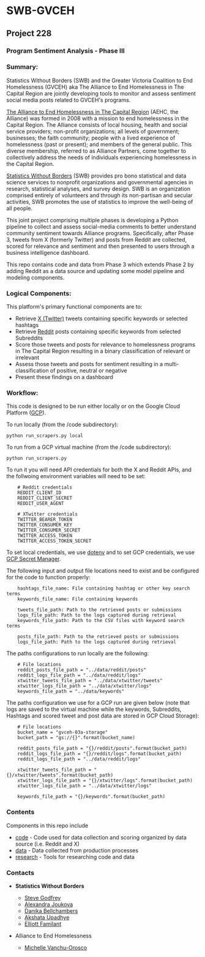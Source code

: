# SWB-GVCEH
## Project 228
### Program Sentiment Analysis - Phase III

### Summary: 
Statistics Without Borders (SWB) and the Greater Victoria Coalition to End Homelessness (GVCEH) aka The Alliance to End Homelessness in The Capital Region are jointly developing tools to monitor and assess sentiment social media posts related to GVCEH's programs. 

[The Alliance to End Homelessness in The Capital Region](https://victoriahomelessness.ca/) (AEHC, the Alliance) was formed in 2008 with a mission to end homelessness in the Capital Region. The Alliance consists of local housing, health and social service providers; non-profit organizations; all levels of government; businesses; the faith community; people with a lived experience of homelessness (past or present); and members of the general public. This diverse membership, referred to as Alliance Partners, come together to collectively address the needs of individuals experiencing homelessness in the Capital Region.

[Statistics Without Borders](https://www.statisticswithoutborders.org/) (SWB) provides pro bono statistical and data science services to nonprofit organizations and governmental agencies in research, statistical analyses, and survey design. SWB is an organization comprised entirely of volunteers and through its non-partisan and secular activities, SWB promotes the use of statistics to improve the well-being of all people.

This joint project comprising multiple phases is developing a Python pipeline to collect and assess social-media comments to better understand community sentiment towards Alliance programs.  Specifically, after Phase 3, tweets from X (formerly Twitter) and posts from Reddit are collected, scored for relevance and sentiment and then presented to users through a business intelligence dashboard.  

This repo contains code and data from Phase 3 which extends Phase 2 by adding Reddit as a data source and updating some model pipeline and modeling components.

### Logical Components:

This platform's primary functional components are to:

- Retrieve [X (Twitter)](https://twitter.com/home) tweets containing specific keywords or selected hashtags
- Retrieve [Reddit](https://www.reddit.com/) posts containing specific keywords from selected Subreddits
- Score those tweets and posts for relevance to homelessness programs in The Capital Region resulting in a binary classification of relevant or irrelevant
- Assess those tweets and posts for sentiment resulting in a multi-classification of positive, neutral or negative
- Present these findings on a dashboard

### Workflow:

This code is designed to be run either locally or on the Google Cloud Platform ([GCP](https://cloud.google.com/?hl=en)). 

To run locally (from the /code subdirectory):

    python run_scrapers.py local

To run from a GCP virtual machine (from the /code subdirectory):

    python run_scrapers.py

To run it you will need API credentials for both the X and Reddit APIs, and the follwoing environment variables will need to be set:

        # Reddit credentials
        REDDIT_CLIENT_ID
        REDDIT_CLIENT_SECRET
        REDDIT_USER_AGENT

        # XTwitter credentials
        TWITTER_BEARER_TOKEN
        TWITTER_CONSUMER_KEY
        TWITTER_CONSUMER_SECRET
        TWITTER_ACCESS_TOKEN
        TWITTER_ACCESS_TOKEN_SECRET

To set local credentials, we use [dotenv](https://pypi.org/project/python-dotenv/) and to set GCP credentials, we use [GCP Secret Manager](https://cloud.google.com/security/products/secret-manager).

The following input and output file locations need to exist and be configured for the code to function properly:

        hashtags_file_name: File containing hashtag or other key search terms
        keywords_file_name: File containing keywords

        tweets_file_path: Path to the retrieved posts or submissions
        logs_file_path: Path to the logs captured during retrieval
        keywords_file_path: Path to the CSV files with keyword search terms

        posts_file_path: Path to the retrieved posts or submissions
        logs_file_path: Path to the logs captured during retrieval

The paths configurations to run locally are the following:

        # File locations
        reddit_posts_file_path = "../data/reddit/posts"
        reddit_logs_file_path = "../data/reddit/logs"
        xtwitter_tweets_file_path = "../data/xtwitter/tweets"
        xtwitter_logs_file_path = "../data/xtwitter/logs"
        keywords_file_path = "../data/keywords"

The paths configuration we use for a GCP run are given below (note that logs are saved to the virtual machine while the keywords, Subreddits, Hashtags and scored tweet and post data are stored in GCP Cloud Storage):

        # File locations
        bucket_name = "gvceh-03a-storage"
        bucket_path = "gs://{}".format(bucket_name)
        
        reddit_posts_file_path = "{}/reddit/posts".format(bucket_path)
        reddit_logs_file_path = "{}/reddit/logs".format(bucket_path)
        reddit_logs_file_path = "../data/reddit/logs"
        
        xtwitter_tweets_file_path = "{}/xtwitter/tweets".format(bucket_path)
        xtwitter_logs_file_path = "{}/xtwitter/logs".format(bucket_path)
        xtwitter_logs_file_path = "../data/xtwitter/logs"

        keywords_file_path = "{}/keywords".format(bucket_path)

### Contents

Components in this repo include

* [code](code/) - Code used for data collection and scoring organized by data source (i.e. Reddit and X)
* [data](data/) - Data collected from production processes
* [research](research/) - Tools for researching code and data


### Contacts

- <b>Statistics Without Borders</b>
    - [Steve Godfrey](mailto:stephengodfrey223@gmail.com)
    - [Alexandra Joukova](mailto:alex.joukova@gmail.com)
    - [Danika Bellchambers](mailto:danicabellchambers@gmail.com)
    - [Akshata Upadhye](mailto:akshatarupadhye@gmail.com)
    - [Elliott Familant](mailto:efamilant@gmail.com)
  

- Alliance to End Homelessness
    - [Michelle Vanchu-Orosco](mvanchu-orosco@victoriahomelessness.ca)




